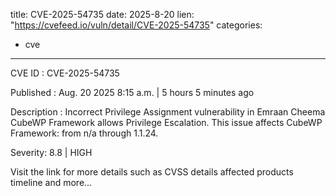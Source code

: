  
title: CVE-2025-54735
date: 2025-8-20
lien: "https://cvefeed.io/vuln/detail/CVE-2025-54735"
categories:
  - cve
---

CVE ID : CVE-2025-54735

Published :  Aug. 20
2025
8:15 a.m. | 5 hours
5 minutes ago

Description : Incorrect Privilege Assignment vulnerability in Emraan Cheema CubeWP Framework allows Privilege Escalation. This issue affects CubeWP Framework: from n/a through 1.1.24.

Severity: 8.8 | HIGH

Visit the link for more details
such as CVSS details
affected products
timeline
and more...
